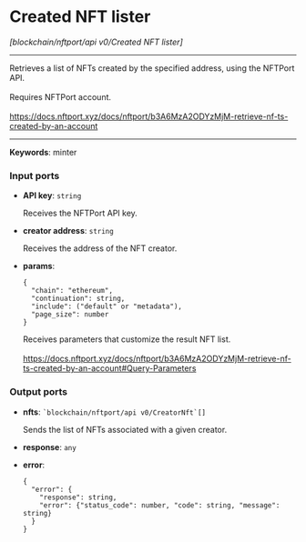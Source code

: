 # Created NFT lister

_[blockchain/nftport/api v0/Created NFT lister]_

---

Retrieves a list of NFTs created by the specified address, using the NFTPort API.<br>
<br>
Requires NFTPort account.<br>
<br>
https://docs.nftport.xyz/docs/nftport/b3A6MzA2ODYzMjM-retrieve-nf-ts-created-by-an-account<br>

---

__Keywords__: minter

### Input ports

* __API key__: ` string `

    Receives the NFTPort API key.<br>


* __creator address__: ` string `

    Receives the address of the NFT creator.<br>


* __params__: 
    ```
    {
      "chain": "ethereum",
      "continuation": string,
      "include": ("default" or "metadata"),
      "page_size": number
    }
    ```

    Receives parameters that customize the result NFT list.<br>
    <br>
    https://docs.nftport.xyz/docs/nftport/b3A6MzA2ODYzMjM-retrieve-nf-ts-created-by-an-account#Query-Parameters<br>

### Output ports

* __nfts__: `` `blockchain/nftport/api v0/CreatorNft`[] ``

    Sends the list of NFTs associated with a given creator.<br>


* __response__: ` any `


* __error__: 
    ```
    {
      "error": {
        "response": string,
        "error": {"status_code": number, "code": string, "message": string}
      }
    }
    ```


